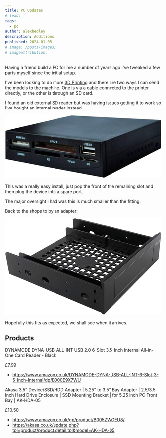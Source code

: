 ```yaml
---
title: PC Updates
# lead:
tags:
  - pc
author: alexhedley
description: Additions
published: 2024-01-05
# image: /posts/images/
# imageattribution:
---
```


<!-- # PC Updates -->

Having a friend build a PC for me a number of years ago I've tweaked a few parts myself since the initial setup.

I've been looking to do more [3D Printing](3dprinter) and there are two ways I can send the models to the machine. One is via a cable connected to the printer directly, or the other is through an SD card.

I found an old external SD reader but was having issues getting it to work so I've bought an internal reader instead.

![All In One - Card Reader](images/pc/AllInOne-CardReader.jpg "All In One - Card Reader")

This was a really easy install, just pop the front of the remaining slot and then plug the device into a spare port.

The major oversight I had was this is much smaller than the fitting.

Back to the shops to by an adapter:

![3.5 Device Adapter](images/pc/3.5-device-adapter.jpg "3.5 Device Adapter")

Hopefully this fits as expected, we shall see when it arrives.

## Products

DYNAMODE DYNA-USB-ALL-INT USB 2.0 6-Slot 3.5-Inch Internal All-in-One Card Reader - Black

£7.99

- https://www.amazon.co.uk/DYNAMODE-DYNA-USB-ALL-INT-6-Slot-3-5-Inch-Internal/dp/B000E9X7WU

Akasa 3.5" Device/SSD/HDD Adapter | 5.25" to 3.5" Bay Adapter | 2.5/3.5 Inch Hard Drive Enclosure | SSD Mounting Bracket | for 5.25 inch PC Front Bay | AK-HDA-05

£10.50

- https://www.amazon.co.uk/gp/product/B005ZWGEU8/
- https://akasa.co.uk/update.php?tpl=product/product.detail.tpl&model=AK-HDA-05
